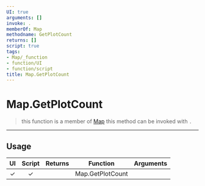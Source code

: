 ```yaml
---
UI: true
arguments: []
invoke: .
memberOf: Map
methodname: GetPlotCount
returns: []
script: true
tags:
- Map/_function
- function/UI
- function/script
title: Map.GetPlotCount
---
```

# Map.GetPlotCount
> this function is a member of [Map](civ-6/lua/Map.md)
> this method can be invoked with `.`
-----
## Usage
|  UI | Script | Returns | Function | Arguments |
|:---:|:------:|-------:|:--------:|:---------|
|✓|✓||Map.GetPlotCount||
